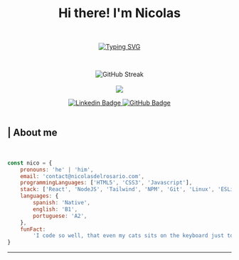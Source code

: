<div id="header" align="center">
  <h1>Hi there! I'm Nicolas</h1>
</div> <br>

<p align="center">
  <a href="https://git.io/typing-svg" target="_blank">
  <img src="https://readme-typing-svg.herokuapp.com?font=Poppins&size=24&pause=100&color=FFA726&center=true&vCenter=true&random=false&width=435&lines=Frontend+Developer;Nicolas+Del+Rosario;3+months+of+experience" alt="Typing SVG" />
  </a>
</p>
<br/>

<p align="center">
  <img src="https://github-readme-streak-stats.herokuapp.com?user=nicolasdelrosario&theme=great-gatsby&hide_border=true" alt="GitHub Streak" /><br/><br/>
  <img src="https://github-readme-stats.vercel.app/api/top-langs/?username=nicolasdelrosario&theme=great-gatsby&hide_border=true&include_all_commits=true&count_private=false&layout=compact" /><br/>
</p>

<div id="badges" align="center">
  <a href="https://www.linkedin.com/in/nicolasdelrosario/" target="_blank">
    <img src="https://img.shields.io/badge/linkedin-FFA726?style=for-the-badge&logo=linkedin&logoColor=white" alt="Linkedin Badge" />
  </a>
  <a href="https://github.com/nicolasdelrosario" target="_blank">
    <img src="https://img.shields.io/badge/github-FFA726?style=for-the-badge&logo=github&logoColor=white" alt="GitHub Badge" />
  </a>
</div> <br>

<div id="about-me">
  <h2>| About me</h2> <br>
</div>

```javascript
const nico = {
	pronouns: 'he' | 'him',
	email: 'contact@nicolasdelrosario.com',
	programmingLanguages: ['HTML5', 'CSS3', 'Javascript'],
	stack: ['React', 'NodeJS', 'Tailwind', 'NPM', 'Git', 'Linux', 'ESLint'],
	languages: {
		spanish: 'Native',
		english: 'B1',
		portuguese: 'A2',
	},
	funFact:
		'I code so well, that even my cats sits on the keyboard just to watch me work. 😎',
}
```

---
